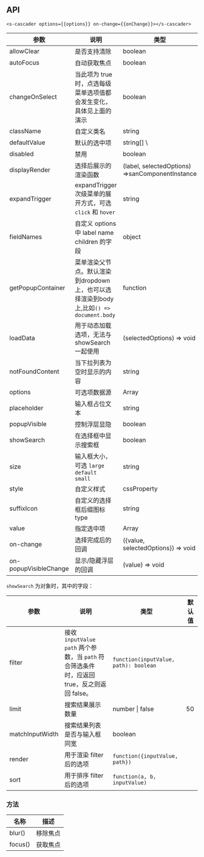 ## API

```
<s-cascader options={{options}} on-change={{onChange}}></s-cascader>
```

| 参数                  | 说明                                                                                   | 类型                                            | 默认值                                                     |
| ---                   | ---                                                                                    | ---                                             | ---                                                        |
| allowClear            | 是否支持清除                                                                           | boolean                                         | true                                                       |
| autoFocus             | 自动获取焦点                                                                           | boolean                                         | false                                                      |
| changeOnSelect        | 当此项为 true 时，点选每级菜单选项值都会发生变化，具体见上面的演示                     | boolean                                         | false                                                      |
| className             | 自定义类名                                                                             | string                                          | -                                                          |
| defaultValue          | 默认的选中项                                                                           | string[] \                                      | Array                                                      | - |
| disabled              | 禁用                                                                                   | boolean                                         | false                                                      |
| displayRender         | 选择后展示的渲染函数                                                                   | (label, selectedOptions) =>sanComponentInstance | `label => label.join(' / ')`                               |
| expandTrigger         | expandTrigger 次级菜单的展开方式，可选 `click` 和 `hover`                              | string                                          | 'click'                                                    |
| fieldNames            | 自定义 options 中 label name children 的字段                                           | object                                          | `{ label: 'label', value: 'value', children: 'children' }` |
| getPopupContainer     | 菜单渲染父节点。默认渲染到dropdown上，也可以选择渲染到body上,比如`() => document.body` | function                                        | -                                                          |
| loadData              | 用于动态加载选项，无法与 showSearch 一起使用                                           | (selectedOptions) => void                       | -                                                          |
| notFoundContent       | 当下拉列表为空时显示的内容                                                             | string                                          | 'Not Found'                                                |
| options               | 可选项数据源                                                                           | Array                                           | -                                                          |
| placeholder           | 输入框占位文本                                                                         | string                                          | -                                                          |
| popupVisible          | 控制浮层显隐                                                                           | boolean                                         | -                                                          |
| showSearch            | 在选择框中显示搜索框                                                                   | boolean                                         | false                                                      |
| size                  | 输入框大小，可选 `large`<br> `default`<br> `small`                                     | string                                          | default                                                    |
| style                 | 自定义样式                                                                             | cssProperty                                     | -                                                          |
| suffixIcon            | 自定义的选择框后缀图标type                                                             | string                                          | -                                                          |
| value                 | 指定选中项                                                                             | Array                                           | -                                                          |
| on-change             | 选择完成后的回调                                                                       | ({value, selectedOptions}) => void                                                |                           -                                 |
| on-popupVisibleChange | 显示/隐藏浮层的回调                                                                    | (value) => void                                               |                                               -             |

`showSearch` 为对象时，其中的字段：

| 参数 | 说明 | 类型 | 默认值 |
| --- | --- | --- | --- |
| filter | 接收 `inputValue` `path` 两个参数，当 `path` 符合筛选条件时，应返回 true，反之则返回 false。 | `function(inputValue, path): boolean` |  |
| limit | 搜索结果展示数量 | number \| false | 50 |
| matchInputWidth | 搜索结果列表是否与输入框同宽 | boolean |  |
| render | 用于渲染 filter 后的选项 | `function({inputValue, path})` |  |
| sort | 用于排序 filter 后的选项 | `function(a, b, inputValue)` |  |

### 方法

| 名称 | 描述 |
| --- | --- |
| blur() | 移除焦点 |
| focus() | 获取焦点 |
